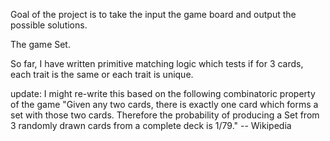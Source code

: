 Goal of the project is to take the input the game board and output the possible solutions.

The game Set.

So far, I have written primitive matching logic which tests if for 3 cards, each trait is the same or each trait is unique.

update: I might re-write this based on the following combinatoric property of the game "Given any two cards, there is exactly one card which forms a set with those two cards. Therefore the probability of producing a Set from 3 randomly drawn cards from a complete deck is 1/79." -- Wikipedia
